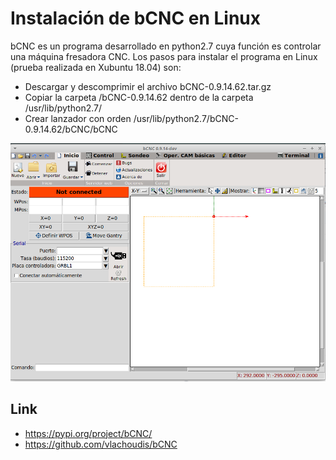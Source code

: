 # Instalación de bCNC en Linux

bCNC es un programa desarrollado en python2.7 cuya función es controlar una máquina fresadora CNC. Los pasos para instalar el programa en Linux (prueba realizada en Xubuntu 18.04) son:

- Descargar y descomprimir el archivo bCNC-0.9.14.62.tar.gz
- Copiar la carpeta /bCNC-0.9.14.62 dentro de la carpeta /usr/lib/python2.7/
- Crear lanzador con orden /usr/lib/python2.7/bCNC-0.9.14.62/bCNC/bCNC

![](bCNC-principal.png)

## Link 
- https://pypi.org/project/bCNC/
- https://github.com/vlachoudis/bCNC
